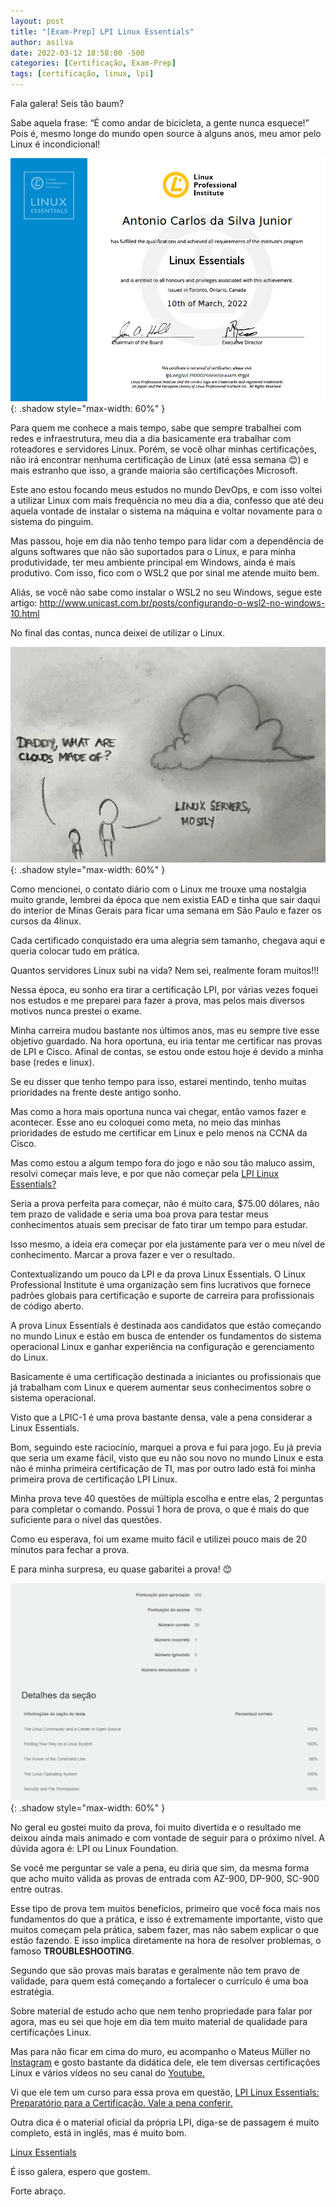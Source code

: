 ```yaml
---
layout: post
title: "[Exam-Prep] LPI Linux Essentials"
author: asilva
date: 2022-03-12 18:58:00 -500
categories: [Certificação, Exam-Prep]
tags: [certificação, linux, lpi]
---
```


Fala galera! Seis tão baum?

Sabe aquela frase: “É como andar de bicicleta, a gente nunca esquece!” Pois é, mesmo longe do mundo open source à alguns anos, meu amor pelo Linux é incondicional!

![](/assets/img/19/lpi1.png){: .shadow style="max-width: 60%" }

Para quem me conhece a mais tempo, sabe que sempre trabalhei com redes e infraestrutura, meu dia a dia basicamente era trabalhar com roteadores e servidores Linux. Porém, se você olhar minhas certificações, não irá encontrar nenhuma certificação de Linux (até essa semana 😊) e mais estranho que isso, a grande maioria são certificações Microsoft.

Este ano estou focando meus estudos no mundo DevOps, e com isso voltei a utilizar Linux com mais frequência no meu dia a dia, confesso que até deu aquela vontade de instalar o sistema na máquina e voltar novamente para o sistema do pinguim.

Mas passou, hoje em dia não tenho tempo para lidar com a dependência de alguns softwares que não são suportados para o Linux, e para minha produtividade, ter meu ambiente principal em Windows, ainda é mais produtivo. Com isso, fico com o WSL2 que por sinal me atende muito bem.

Aliás, se você não sabe como instalar o WSL2 no seu Windows, segue este artigo: <http://www.unicast.com.br/posts/configurando-o-wsl2-no-windows-10.html>

No final das contas, nunca deixei de utilizar o Linux.

![](/assets/img/19/lpi2.webp){: .shadow style="max-width: 60%" }

Como mencionei, o contato diário com o Linux me trouxe uma nostalgia muito grande, lembrei da época que nem existia EAD e tinha que sair daqui do interior de Minas Gerais para ficar uma semana em São Paulo e fazer os cursos da 4linux.

Cada certificado conquistado era uma alegria sem tamanho, chegava aqui e queria colocar tudo em prática.

Quantos servidores Linux subi na vida? Nem sei, realmente foram muitos!!!

Nessa época, eu sonho era tirar a certificação LPI, por várias vezes foquei nos estudos e me preparei para fazer a prova, mas pelos mais diversos motivos nunca prestei o exame.

Minha carreira mudou bastante nos últimos anos, mas eu sempre tive esse objetivo guardado. Na hora oportuna, eu iria tentar me certificar nas provas de LPI e Cisco. Afinal de contas, se estou onde estou hoje é devido a minha base (redes e linux).

Se eu disser que tenho tempo para isso, estarei mentindo, tenho muitas prioridades na frente deste antigo sonho.

Mas como a hora mais oportuna nunca vai chegar, então vamos fazer e acontecer. Esse ano eu coloquei como meta, no meio das minhas prioridades de estudo me certificar em Linux e pelo menos na CCNA da Cisco.

Mas como estou a algum tempo fora do jogo e não sou tão maluco assim, resolvi começar mais leve, e por que não começar pela <a href="https://www.lpi.org/our-certifications/linux-essentials-overview" target="_blank">LPI Linux Essentials?</a>

Seria a prova perfeita para começar, não é muito cara, $75.00 dólares, não tem prazo de validade e seria uma boa prova para testar meus conhecimentos atuais sem precisar de fato tirar um tempo para estudar.

Isso mesmo, a ideia era começar por ela justamente para ver o meu nível de conhecimento. Marcar a prova fazer e ver o resultado.

Contextualizando um pouco da LPI e da prova Linux Essentials. O Linux Professional Institute é uma organização sem fins lucrativos que fornece padrões globais para certificação e suporte de carreira para profissionais de código aberto.

A prova Linux Essentials é destinada aos candidatos que estão começando no mundo Linux e estão em busca de entender os fundamentos do sistema operacional Linux e ganhar experiência na configuração e gerenciamento do Linux.

Basicamente é uma certificação destinada a iniciantes ou profissionais que já trabalham com Linux e querem aumentar seus conhecimentos sobre o sistema operacional.

Visto que a LPIC-1 é uma prova bastante densa, vale a pena considerar a Linux Essentials.

Bom, seguindo este raciocínio, marquei a prova e fui para jogo. Eu já previa que seria um exame fácil, visto que eu não sou novo no mundo Linux e esta não é minha primeira certificação de TI, mas por outro lado está foi minha primeira prova de certificação LPI Linux.

Minha prova teve 40 questões de múltipla escolha e entre elas, 2 perguntas para completar o comando. Possui 1 hora de prova, o que é mais do que suficiente para o nível das questões.

Como eu esperava, foi um exame muito fácil e utilizei pouco mais de 20 minutos para fechar a prova.

E para minha surpresa, eu quase gabaritei a prova! 😊

![](/assets/img/19/lpi3.png){: .shadow style="max-width: 60%" }

No geral eu gostei muito da prova, foi muito divertida e o resultado me deixou ainda mais animado e com vontade de seguir para o próximo nível. A dúvida agora é: LPI ou Linux Foundation.

Se você me perguntar se vale a pena, eu diria que sim, da mesma forma que acho muito válida as provas de entrada com AZ-900, DP-900, SC-900 entre outras.

Esse tipo de prova tem muitos benefícios, primeiro que você foca mais nos fundamentos do que a prática, e isso é extremamente importante, visto que muitos começam pela prática, sabem fazer, mas não sabem explicar o que estão fazendo. E isso implica diretamente na hora de resolver problemas, o famoso **TROUBLESHOOTING**.

Segundo que são provas mais baratas e geralmente não tem pravo de validade, para quem está começando a fortalecer o currículo é uma boa estratégia.

Sobre material de estudo acho que nem tenho propriedade para falar por agora, mas eu sei que hoje em dia tem muito material de qualidade para certificações Linux.

Mas para não ficar em cima do muro, eu acompanho o Mateus Müller no <a href="https://www.instagram.com/mateuslinux_/" target="_blank"> Instagram</a> e gosto bastante da didática dele, ele tem diversas certificações Linux e vários vídeos no seu canal do <a href="https://www.youtube.com/c/MateusMuller" target="_blank"> Youtube.</a>

Vi que ele tem um curso para essa prova em questão, <a href="https://www.udemy.com/course/lpi-linux-essentials/" target="_blank"> LPI Linux Essentials: Preparatório para a Certificação. Vale a pena conferir.</a>

Outra dica é o material oficial da própria LPI, diga-se de passagem é muito completo, está in inglês, mas é muito bom.

<a href="https://www.udemy.com/course/lpi-linux-essentials/" target="_blank"> Linux Essentials</a>

É isso galera, espero que gostem.

Forte abraço.